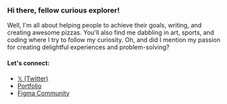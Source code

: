 ### Hi there, fellow curious explorer!

Well, I'm all about helping people to achieve their goals, writing, and creating awesome pizzas. You'll also find me dabbling in art, sports, and coding where I try to follow my curiosity. Oh, and did I mention my passion for creating delightful experiences and problem-solving?


#### Let's connect:
- [𝕏 (Twitter)](https://twitter.com/sajadabedi)  
- [Portfolio](https://sajjad.one)  
- [Figma Community](https://figma.com/@sajad)
